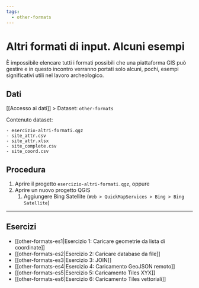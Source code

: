 ```yaml
---
tags:
  - other-formats
---
```

# Altri formati di input. Alcuni esempi
È impossibile elencare tutti i formati possibili che una piattaforma GIS può gestire e in questo incontro verranno portati solo alcuni, pochi, esempi significativi utili nel lavoro archeologico.

## Dati
[[Accesso ai dati]] > Dataset: `other-formats`

Contenuto dataset:
```
- esercizio-altri-formati.qgz
- site_attr.csv
- site_attr.xlsx
- site_complete.csv
- site_coord.csv
```

## Procedura
1. Aprire il progetto `esercizio-altri-formati.qgz`, oppure
2. Aprire un nuovo progetto QGIS
	1. Aggiungere Bing Satellite (`Web > QuickMapServices > Bing > Bing Satellite`)
---

## Esercizi
- [[other-formats-es1|Esercizio 1: Caricare geometrie da lista di coordinate]]
- [[other-formats-es2|Esercizio 2: Caricare database da file]]
- [[other-formats-es3|Esercizio 3: JOIN]]
- [[other-formats-es4|Esercizio 4: Caricamento GeoJSON remoto]]
- [[other-formats-es5|Esercizio 5: Caricamento Tiles XYX]]
- [[other-formats-es6|Esercizio 6: Caricamento Tiles vettoriali]]
